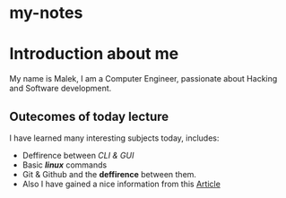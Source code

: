 # my-notes

# Introduction about me
My name is Malek, I am a Computer Engineer, passionate about Hacking and Software development.

## Outecomes of today lecture

I have learned many interesting subjects today, includes:

* Deffirence between *CLI & GUI*
* Basic ***linux*** commands
* Git & Github and the **deffirence** between them.
* Also I have gained a nice information from this [Article](https://www.freecodecamp.org/news/learn-the-fundamentals-of-a-good-developer-mindset-in-15-minutes-81321ab8a682/)